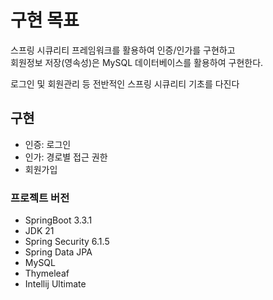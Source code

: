 # 구현 목표
스프링 시큐리티 프레임워크를 활용하여 인증/인가를 구현하고 <br>
회원정보 저장(영속성)은 MySQL 데이터베이스를 활용하여 구현한다.<br>

로그인 및 회원관리 등 전반적인 스프링 시큐리티 기초를 다진다

## 구현
- 인증: 로그인
- 인가: 경로별 접근 권한
- 회원가입

### 프로젝트 버전
- SpringBoot 3.3.1
- JDK 21
- Spring Security 6.1.5
- Spring Data JPA
- MySQL
- Thymeleaf
- Intellij Ultimate
